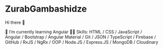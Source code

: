 # ZurabGambashidze
Hi there 👋

🌱 I’m currently learning Angular
👩‍💻 Skills:
HTML / CSS / JavaScript / Angular / Bootstrap / Angular Material / Git / JSON / TypeScript / Firebase / GitHub / RxJS / NgRx / OOP / Node.JS / Express.JS / MongoDB / Cloudinary
